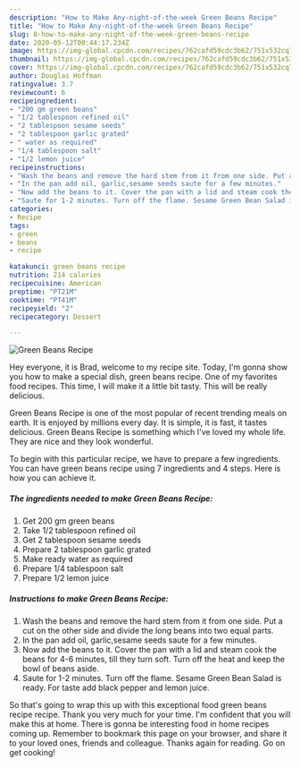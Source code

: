 ```yaml
---
description: "How to Make Any-night-of-the-week Green Beans Recipe"
title: "How to Make Any-night-of-the-week Green Beans Recipe"
slug: 0-how-to-make-any-night-of-the-week-green-beans-recipe
date: 2020-05-12T00:44:17.234Z
image: https://img-global.cpcdn.com/recipes/762cafd59cdc3b62/751x532cq70/green-beans-recipe-recipe-main-photo.jpg
thumbnail: https://img-global.cpcdn.com/recipes/762cafd59cdc3b62/751x532cq70/green-beans-recipe-recipe-main-photo.jpg
cover: https://img-global.cpcdn.com/recipes/762cafd59cdc3b62/751x532cq70/green-beans-recipe-recipe-main-photo.jpg
author: Douglas Hoffman
ratingvalue: 3.7
reviewcount: 6
recipeingredient:
- "200 gm green beans"
- "1/2 tablespoon refined oil"
- "2 tablespoon sesame seeds"
- "2 tablespoon garlic grated"
- " water as required"
- "1/4 tablespoon salt"
- "1/2 lemon juice"
recipeinstructions:
- "Wash the beans and remove the hard stem from it from one side. Put a cut on the other side and divide the long beans into two equal parts."
- "In the pan add oil, garlic,sesame seeds saute for a few minutes."
- "Now add the beans to it. Cover the pan with a lid and steam cook the beans for 4-6 minutes, till they turn soft. Turn off the heat and keep the bowl of beans aside."
- "Saute for 1-2 minutes. Turn off the flame. Sesame Green Bean Salad is ready. For taste add black pepper and lemon juice."
categories:
- Recipe
tags:
- green
- beans
- recipe

katakunci: green beans recipe 
nutrition: 214 calories
recipecuisine: American
preptime: "PT21M"
cooktime: "PT41M"
recipeyield: "2"
recipecategory: Dessert

---
```



![Green Beans Recipe](https://img-global.cpcdn.com/recipes/762cafd59cdc3b62/751x532cq70/green-beans-recipe-recipe-main-photo.jpg)

Hey everyone, it is Brad, welcome to my recipe site. Today, I'm gonna show you how to make a special dish, green beans recipe. One of my favorites food recipes. This time, I will make it a little bit tasty. This will be really delicious.

Green Beans Recipe is one of the most popular of recent trending meals on earth. It is enjoyed by millions every day. It is simple, it is fast, it tastes delicious. Green Beans Recipe is something which I've loved my whole life. They are nice and they look wonderful.




To begin with this particular recipe, we have to prepare a few ingredients. You can have green beans recipe using 7 ingredients and 4 steps. Here is how you can achieve it.

<!--inarticleads1-->

##### The ingredients needed to make Green Beans Recipe:

1. Get 200 gm green beans
1. Take 1/2 tablespoon refined oil
1. Get 2 tablespoon sesame seeds
1. Prepare 2 tablespoon garlic grated
1. Make ready  water as required
1. Prepare 1/4 tablespoon salt
1. Prepare 1/2 lemon juice




<!--inarticleads2-->

##### Instructions to make Green Beans Recipe:

1. Wash the beans and remove the hard stem from it from one side. Put a cut on the other side and divide the long beans into two equal parts.
1. In the pan add oil, garlic,sesame seeds saute for a few minutes.
1. Now add the beans to it. Cover the pan with a lid and steam cook the beans for 4-6 minutes, till they turn soft. Turn off the heat and keep the bowl of beans aside.
1. Saute for 1-2 minutes. Turn off the flame. Sesame Green Bean Salad is ready. For taste add black pepper and lemon juice.




So that's going to wrap this up with this exceptional food green beans recipe recipe. Thank you very much for your time. I'm confident that you will make this at home. There is gonna be interesting food in home recipes coming up. Remember to bookmark this page on your browser, and share it to your loved ones, friends and colleague. Thanks again for reading. Go on get cooking!
